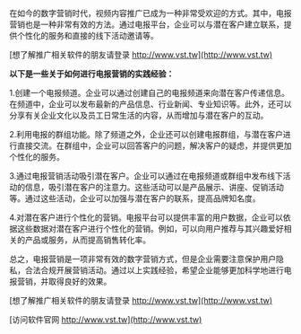 在如今的数字营销时代，视频内容推广已成为一种非常受欢迎的方式。其中，电报营销也是一种非常有效的方法。通过电报平台，企业可以与潜在客户建立联系，提供个性化的服务和直接的线下活动邀请等。

[想了解推广相关软件的朋友请登录 http://www.vst.tw](http://www.vst.tw)

**以下是一些关于如何进行电报营销的实践经验：**

1.创建一个电报频道。企业可以通过创建自己的电报频道来向潜在客户传递信息。在频道中，企业可以发布最新的产品信息、行业新闻、专业知识等。此外，还可以分享有关企业文化以及员工日常生活的内容，从而增加与潜在客户的互动。

2.利用电报的群组功能。除了频道之外，企业还可以创建电报群组，与潜在客户进行直接交流。在群组中，企业可以回答客户的问题，解决客户的疑虑，并提供更加个性化的服务。

3.通过电报营销活动吸引潜在客户。企业可以通过在电报频道或群组中发布线下活动的信息，吸引潜在客户的注意力。这些活动可以是产品展示、讲座、促销活动等。通过这些活动，企业可以加强与潜在客户的联系，提高品牌知名度。

4.对潜在客户进行个性化的营销。电报平台可以提供丰富的用户数据，企业可以依据这些数据对潜在客户进行个性化的营销。例如，可以向用户推荐与其兴趣爱好相关的产品或服务，从而提高销售转化率。

总之，电报营销是一项非常有效的数字营销方式，但是企业需要注意保护用户隐私，合法合规开展营销活动。通过以上实践经验，希望企业能够更加科学地进行电报营销，并取得良好的效果。

[想了解推广相关软件的朋友请登录 http://www.vst.tw](http://www.vst.tw)


[访问软件官网 http://www.vst.tw](http://www.vst.tw)
